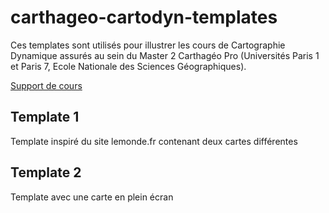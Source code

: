 # carthageo-cartodyn-templates

Ces templates sont utilisés pour illustrer les cours de Cartographie Dynamique assurés au sein du Master 2 Carthagéo Pro (Universités Paris 1 et Paris 7, Ecole Nationale des Sciences Géographiques).

[Support de cours](https://slides.com/adrienvh/m2-carthageo-carto-dyn/)

## Template 1

Template inspiré du site lemonde.fr contenant deux cartes différentes

## Template 2

Template avec une carte en plein écran